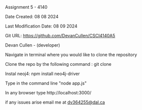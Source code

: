 Assignment 5 - 4140

Date Created: 08 08 2024

Last Modification Date: 08 09 2024

Git URL: https://github.com/DevanCullen/CSCI4140A5

Devan Cullen - (developer)

Navigate in terminal where you would like to clone the repository

Clone the repo by the following command : git clone 

Instal neoj4: npm install neo4j-driver

Type in the command line "node app.js"

In any browser type http://localhost:3000/

if any issues arise email me at dv364255@dal.ca